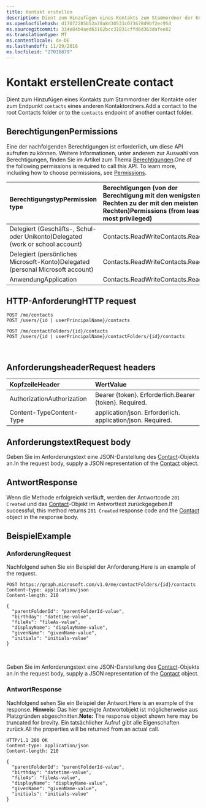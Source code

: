 ```yaml
---
title: Kontakt erstellen
description: Dient zum Hinzufügen eines Kontakts zum Stammordner der Kontakte oder zum Endpunkt `contacts` eines anderen Kontaktordners.
ms.openlocfilehash: d17072285b52a70a8d30533c073678d9bf2ec95d
ms.sourcegitcommit: 334e84b4aed63162bcc31831cffd6d363dafee02
ms.translationtype: MT
ms.contentlocale: de-DE
ms.lasthandoff: 11/29/2018
ms.locfileid: "27016879"
---
```

# <a name="create-contact"></a><span data-ttu-id="66507-103">Kontakt erstellen</span><span class="sxs-lookup"><span data-stu-id="66507-103">Create contact</span></span>

<span data-ttu-id="66507-104">Dient zum Hinzufügen eines Kontakts zum Stammordner der Kontakte oder zum Endpunkt `contacts` eines anderen Kontaktordners.</span><span class="sxs-lookup"><span data-stu-id="66507-104">Add a contact to the root Contacts folder or to the `contacts` endpoint of another contact folder.</span></span>

## <a name="permissions"></a><span data-ttu-id="66507-105">Berechtigungen</span><span class="sxs-lookup"><span data-stu-id="66507-105">Permissions</span></span>

<span data-ttu-id="66507-p101">Eine der nachfolgenden Berechtigungen ist erforderlich, um diese API aufrufen zu können. Weitere Informationen, unter anderem zur Auswahl von Berechtigungen, finden Sie im Artikel zum Thema [Berechtigungen](/graph/permissions-reference).</span><span class="sxs-lookup"><span data-stu-id="66507-p101">One of the following permissions is required to call this API. To learn more, including how to choose permissions, see [Permissions](/graph/permissions-reference).</span></span>

|<span data-ttu-id="66507-108">Berechtigungstyp</span><span class="sxs-lookup"><span data-stu-id="66507-108">Permission type</span></span>      | <span data-ttu-id="66507-109">Berechtigungen (von der Berechtigung mit den wenigsten Rechten zu der mit den meisten Rechten)</span><span class="sxs-lookup"><span data-stu-id="66507-109">Permissions (from least to most privileged)</span></span>              |
|:--------------------|:---------------------------------------------------------|
|<span data-ttu-id="66507-110">Delegiert (Geschäfts-, Schul- oder Unikonto)</span><span class="sxs-lookup"><span data-stu-id="66507-110">Delegated (work or school account)</span></span> | <span data-ttu-id="66507-111">Contacts.ReadWrite</span><span class="sxs-lookup"><span data-stu-id="66507-111">Contacts.ReadWrite</span></span>    |
|<span data-ttu-id="66507-112">Delegiert (persönliches Microsoft-Konto)</span><span class="sxs-lookup"><span data-stu-id="66507-112">Delegated (personal Microsoft account)</span></span> | <span data-ttu-id="66507-113">Contacts.ReadWrite</span><span class="sxs-lookup"><span data-stu-id="66507-113">Contacts.ReadWrite</span></span>    |
|<span data-ttu-id="66507-114">Anwendung</span><span class="sxs-lookup"><span data-stu-id="66507-114">Application</span></span> | <span data-ttu-id="66507-115">Contacts.ReadWrite</span><span class="sxs-lookup"><span data-stu-id="66507-115">Contacts.ReadWrite</span></span> |

## <a name="http-request"></a><span data-ttu-id="66507-116">HTTP-Anforderung</span><span class="sxs-lookup"><span data-stu-id="66507-116">HTTP request</span></span>

<!-- { "blockType": "ignored" } -->

```http
POST /me/contacts
POST /users/{id | userPrincipalName}/contacts

POST /me/contactFolders/{id}/contacts
POST /users/{id | userPrincipalName}/contactFolders/{id}/contacts
```

<br/>

## <a name="request-headers"></a><span data-ttu-id="66507-117">Anforderungsheader</span><span class="sxs-lookup"><span data-stu-id="66507-117">Request headers</span></span>

| <span data-ttu-id="66507-118">Kopfzeile</span><span class="sxs-lookup"><span data-stu-id="66507-118">Header</span></span>       | <span data-ttu-id="66507-119">Wert</span><span class="sxs-lookup"><span data-stu-id="66507-119">Value</span></span> |
|:---------------|:--------|
| <span data-ttu-id="66507-120">Authorization</span><span class="sxs-lookup"><span data-stu-id="66507-120">Authorization</span></span>  | <span data-ttu-id="66507-p102">Bearer {token}. Erforderlich.</span><span class="sxs-lookup"><span data-stu-id="66507-p102">Bearer {token}. Required.</span></span>  |
| <span data-ttu-id="66507-123">Content-Type</span><span class="sxs-lookup"><span data-stu-id="66507-123">Content-Type</span></span>  | <span data-ttu-id="66507-p103">application/json. Erforderlich. </span><span class="sxs-lookup"><span data-stu-id="66507-p103">application/json. Required.</span></span>  |

## <a name="request-body"></a><span data-ttu-id="66507-126">Anforderungstext</span><span class="sxs-lookup"><span data-stu-id="66507-126">Request body</span></span>
<span data-ttu-id="66507-127">Geben Sie im Anforderungstext eine JSON-Darstellung des [Contact](../resources/contact.md)-Objekts an.</span><span class="sxs-lookup"><span data-stu-id="66507-127">In the request body, supply a JSON representation of the [Contact](../resources/contact.md) object.</span></span>

## <a name="response"></a><span data-ttu-id="66507-128">Antwort</span><span class="sxs-lookup"><span data-stu-id="66507-128">Response</span></span>

<span data-ttu-id="66507-129">Wenn die Methode erfolgreich verläuft, werden der Antwortcode `201 Created` und das [Contact](../resources/contact.md)-Objekt im Antworttext zurückgegeben.</span><span class="sxs-lookup"><span data-stu-id="66507-129">If successful, this method returns `201 Created` response code and the [Contact](../resources/contact.md) object in the response body.</span></span>

## <a name="example"></a><span data-ttu-id="66507-130">Beispiel</span><span class="sxs-lookup"><span data-stu-id="66507-130">Example</span></span>

### <a name="request"></a><span data-ttu-id="66507-131">Anforderung</span><span class="sxs-lookup"><span data-stu-id="66507-131">Request</span></span>

<span data-ttu-id="66507-132">Nachfolgend sehen Sie ein Beispiel der Anforderung.</span><span class="sxs-lookup"><span data-stu-id="66507-132">Here is an example of the request.</span></span>

<!-- {
  "blockType": "request",
  "name": "create_contact_from_contactfolder"
}-->

```http
POST https://graph.microsoft.com/v1.0/me/contactFolders/{id}/contacts
Content-type: application/json
Content-length: 210

{
  "parentFolderId": "parentFolderId-value",
  "birthday": "datetime-value",
  "fileAs": "fileAs-value",
  "displayName": "displayName-value",
  "givenName": "givenName-value",
  "initials": "initials-value"
}
```

<br/>

<span data-ttu-id="66507-133">Geben Sie im Anforderungstext eine JSON-Darstellung des [Contact](../resources/contact.md)-Objekts an.</span><span class="sxs-lookup"><span data-stu-id="66507-133">In the request body, supply a JSON representation of the [Contact](../resources/contact.md) object.</span></span>

### <a name="response"></a><span data-ttu-id="66507-134">Antwort</span><span class="sxs-lookup"><span data-stu-id="66507-134">Response</span></span>

<span data-ttu-id="66507-135">Nachfolgend sehen Sie ein Beispiel der Antwort.</span><span class="sxs-lookup"><span data-stu-id="66507-135">Here is an example of the response.</span></span> <span data-ttu-id="66507-136">**Hinweis:** Das hier gezeigte Antwortobjekt ist möglicherweise aus Platzgründen abgeschnitten.</span><span class="sxs-lookup"><span data-stu-id="66507-136">**Note:** The response object shown here may be truncated for brevity.</span></span> <span data-ttu-id="66507-137">Ein tatsächlicher Aufruf gibt alle Eigenschaften zurück.</span><span class="sxs-lookup"><span data-stu-id="66507-137">All the properties will be returned from an actual call.</span></span>

<!-- {
  "blockType": "response",
  "truncated": true,
  "@odata.type": "microsoft.graph.contact"
} -->

```http
HTTP/1.1 200 OK
Content-type: application/json
Content-length: 210

{
  "parentFolderId": "parentFolderId-value",
  "birthday": "datetime-value",
  "fileAs": "fileAs-value",
  "displayName": "displayName-value",
  "givenName": "givenName-value",
  "initials": "initials-value"
}
```

<br/>

<!-- uuid: 8fcb5dbc-d5aa-4681-8e31-b001d5168d79
2015-10-25 14:57:30 UTC -->
<!-- {
  "type": "#page.annotation",
  "description": "Create Contact",
  "keywords": "",
  "section": "documentation",
  "tocPath": ""
}-->
